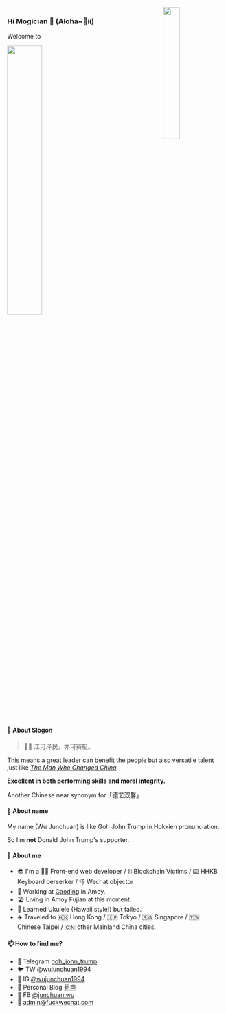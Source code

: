 <img src="https://user-images.githubusercontent.com/7511631/127741634-dbd82244-ff80-4f6c-8639-5492c3cd3360.png" width="28%" align="right" />
<!-- <img src="https://user-images.githubusercontent.com/7511631/127738918-b611d49d-916a-45e0-a327-c332ea6aa712.png" width="28%" align="right" /> -->
<!-- <img src="https://user-images.githubusercontent.com/7511631/127726722-37471de1-def1-431d-9c6d-2cbc0e0f5c55.jpeg" width="30%" align="right" /> -->


<!-- ![image](https://user-images.githubusercontent.com/7511631/141262282-d670495a-7178-4720-ae77-262cf6501383.png) -->


### Hi Mogician 👋 (Aloha~🐸ii)

Welcome to 

<img src="https://user-images.githubusercontent.com/7511631/141262282-d670495a-7178-4720-ae77-262cf6501383.png" width="40%" />

#### 🐸 About Slogon

> 🚣‍♀️ 江可泽民，亦可赛艇。

This means a great leader can benefit the people but also versatile talent just like _[The Man Who Changed China](https://www.amazon.com/Man-Who-Changed-China-Legacy/dp/B005ZOKFTW)_.

**Excellent in both performing skills and moral integrity.**

Another Chinese near synonym for「德艺双馨」

#### 📛 About name

My name (Wu Junchuan) is like Goh John Trump in Hokkien pronunciation.

So I’m **not** Donald John Trump's supporter.

#### 🥇 About me
- 😎 I'm a 👨‍💻 Front-end web developer / ⛓️ Blockchain Victims / ⌨️ HHKB Keyboard berserker / 👎 Wechat objector
- 🧱 Working at [Gaoding](https://www.gaoding.com/) in Amoy.
- 🏖 Living in Amoy Fujian at this moment.
- 🎸 Learned Ukulele (Hawaii style!) but failed.
- ✈️ Traveled to 🇭🇰 Hong Kong / 🇯🇵 Tokyo / 🇸🇬 Singapore / 🇹🇼 Chinese Taipei / 🇨🇳 other Mainland China cities.


#### 📫 How to find me?
- 🤖 Telegram [goh_john_trump](https://t.me/goh_john_trump)
- 🐦 TW [@wujunchuan1994](https://twitter.com/wujunchuan1994)
- 📸 IG [@wujunchuan1994](https://www.instagram.com/wujunchuan1994/)
- 📝 Personal Blog [苟岂](https://fuckwechat.com/)
- 🤠 FB [@junchuan.wu](https://www.facebook.com/junchuan.wu/)
- 📮 admin@fuckwechat.com
